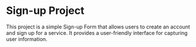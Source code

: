 # Sign-up Project

This project is a simple Sign-up Form that allows users to create an account and sign up for a service. It provides a user-friendly interface for capturing user information.

